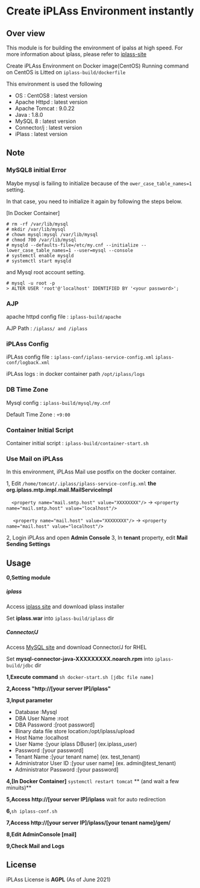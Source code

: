 # Create iPLAss Environment instantly

## Over view
This module is for building the environment of ipalss at high speed.
For more information about iplass, please refer to [iplass-site](https://iplass.org/)

Create iPLAss Environment on Docker image(CentOS)
Running command on CentOS is Litted on `iplass-build/dockerfile`

This environment is used the following
- OS : CentOS8 : latest version
- Apache Httpd : latest version
- Apache Tomcat : 9.0.22
- Java : 1.8.0
- MySQL 8 : latest version
- Connector/j : latest version
- iPlass : latest version

## Note

### MySQL8 initial Error
Maybe mysql is failing to initialize because of the `ower_case_table_names=1` setting.

In that case, you need to initialize it again by following the steps below.

[In Docker Container]
```
# rm -rf /var/lib/mysql
# mkdir /var/lib/mysql
# chown mysql:mysql /var/lib/mysql
# chmod 700 /var/lib/mysql
# mysqld --defaults-file=/etc/my.cnf --initialize --lower_case_table_names=1 --user=mysql --console
# systemctl enable mysqld
# systemctl start mysqld
```

and Mysql root account setting.
```
# mysql -u root -p
> ALTER USER 'root'@'localhost' IDENTIFIED BY '<your password>';
```

### AJP
apache httpd config file : `iplass-build/apache`

AJP Path : `/iplass/ and /iplass`

### iPLAss Config
iPLAss config file : `iplass-conf/iplass-service-config.xml`
                      `iplass-conf/logback.xml`

iPLAss logs : in docker container path `/opt/iplass/logs`

### DB Time Zone
Mysql config : `iplass-build/mysql/my.cnf`

Default Time Zone : `+9:00`

### Container Initial Script 
Container initial script :  `iplass-build/container-start.sh`

### Use Mail on iPLAss
In this environment, iPLAss Mail use postfix on the docker container.

1, Edit `/home/tomcat/.iplass/iplass-service-config.xml` **the org.iplass.mtp.impl.mail.MailServiceImpl**

 　`<property name="mail.smtp.host" value="XXXXXXXX"/>`  ->  `<property name="mail.smtp.host" value="localhost"/>`

　 `<property name="mail.host" value="XXXXXXXX"/>`  ->  `<property name="mail.host" value="localhost"/>`

2, Login iPLAss and open **Admin Console**
3, In **tenant** property, edit **Mail Sending Settings**

## Usage
**0,Setting module**
##### iplass 
Access [iplass site](https://iplass.org/downloads/) and download iplass installer

Set **iplass.war** into `iplass-build/iplass` dir

##### Connector/J
Access [MySQL site](https://dev.mysql.com/downloads/connector/j/) and download Connector/J for RHEL

Set **mysql-connector-java-XXXXXXXXX.noarch.rpm** into `iplass-build/jdbc` dir

**1,Execute command** `sh docker-start.sh [jdbc file name]`

**2,Access "http://[your server IP]/iplass"**

**3,Input parameter**
- Database                       :Mysql
- DBA User Name                  :root
- DBA Password                   :[root password]
- Binary data file store location:/opt/iplass/upload
- Host Name                      :localhost
- User Name                      :[your iplass DBuser] (ex.iplass_user)
- Password                       :[your password]
- Tenant Name                    :[your tenant name] (ex. test_tenant)
- Administrator User ID          :[your user name] (ex. admin@test_tenant)
- Administrator Password         :[your password]

**4,[In Docker Container]** `systemctl restart tomcat` ** (and wait a few minuits)**

**5,Access http://[your server IP]/iplass**
  wait for auto redirection

**6,**`sh iplass-conf.sh`

**7,Access http://[your server IP]/iplass/[your tenant name]/gem/**

**8,Edit AdminConsole [mail]**

**9,Check Mail and Logs**

## License

iPLAss License is **AGPL** (As of June 2021)
